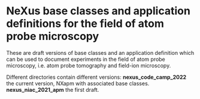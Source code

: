 # NeXus base classes and application definitions for the field of atom probe microscopy

These are draft versions of base classes and an application definition which can be used to document experiments in the field of atom probe microscopy,
i.e. atom probe tomography and field-ion microscopy. 

Different directories contain different versions:
**nexus_code_camp_2022** the current version, NXapm with associated base classes.
**nexus_niac_2021_apm** the first draft.
